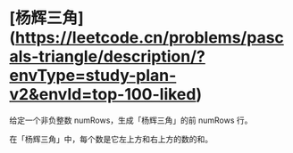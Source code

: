 # [杨辉三角] (https://leetcode.cn/problems/pascals-triangle/description/?envType=study-plan-v2&envId=top-100-liked)

给定一个非负整数 numRows，生成「杨辉三角」的前 numRows 行。

在「杨辉三角」中，每个数是它左上方和右上方的数的和。